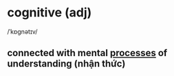 # cognitive (adj)

/ˈkɒɡnətɪv/

## connected with mental [processes](process-n.md#a-series-of-things-that-are-done-in-order-to-achieve-a-particular-result-quá-trình-qui-trình) of understanding (nhận thức)